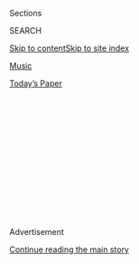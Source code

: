 <div id="app">

<div>

<div>

<div>

<div class="NYTAppHideMasthead css-1q2w90k e1suatyy0">

<div class="section css-ui9rw0 e1suatyy2">

<div class="css-eph4ug er09x8g0">

<div class="css-6n7j50">

</div>

<span class="css-1dv1kvn">Sections</span>

<div class="css-10488qs">

<span class="css-1dv1kvn">SEARCH</span>

</div>

[Skip to content](#site-content)[Skip to site index](#site-index)

</div>

<div id="masthead-section-label" class="css-1wr3we4 eaxe0e00">

[Music](https://www.nytimes.com/section/arts/music)

</div>

<div class="css-10698na e1huz5gh0">

</div>

</div>

<div id="masthead-bar-one" class="section hasLinks css-15hmgas e1csuq9d3">

<div class="css-uqyvli e1csuq9d0">

</div>

<div class="css-1uqjmks e1csuq9d1">

</div>

<div class="css-9e9ivx">

[](https://myaccount.nytimes.com/auth/login?response_type=cookie&client_id=vi)

</div>

<div class="css-1bvtpon e1csuq9d2">

[Today’s Paper](https://www.nytimes.com/section/todayspaper)

</div>

</div>

</div>

</div>

<div data-aria-hidden="false">

<div id="site-content" role="main">

<div>

<div class="css-1aor85t" style="opacity:0.000000001;z-index:-1;visibility:hidden">

<div class="css-1hqnpie">

<div class="css-epjblv">

<span class="css-17xtcya">[Music](/section/arts/music)</span><span class="css-x15j1o">|</span><span class="css-fwqvlz">Ethel
Smyth, a Composer Long Unheard, Is Recorded Anew</span>

</div>

<div class="css-k008qs">

<div class="css-1iwv8en">

<span class="css-18z7m18"></span>

<div>

</div>

</div>

<span class="css-1n6z4y">https://nyti.ms/3in0zRb</span>

<div class="css-1705lsu">

<div class="css-4xjgmj">

<div class="css-4skfbu" role="toolbar" data-aria-label="Social Media Share buttons, Save button, and Comments Panel with current comment count" data-testid="share-tools">

  - 
  - 
  - 
  - 
    
    <div class="css-6n7j50">
    
    </div>

  - 

</div>

</div>

</div>

</div>

</div>

</div>

<div id="NYT_TOP_BANNER_REGION" class="css-13pd83m">

</div>

<div id="top-wrapper" class="css-1sy8kpn">

<div id="top-slug" class="css-l9onyx">

Advertisement

</div>

[Continue reading the main story](#after-top)

<div class="ad top-wrapper" style="text-align:center;height:100%;display:block;min-height:250px">

<div id="top" class="place-ad" data-position="top" data-size-key="top">

</div>

</div>

<div id="after-top">

</div>

</div>

<div>

<div id="sponsor-wrapper" class="css-1hyfx7x">

<div id="sponsor-slug" class="css-19vbshk">

Supported by

</div>

[Continue reading the main story](#after-sponsor)

<div id="sponsor" class="ad sponsor-wrapper" style="text-align:center;height:100%;display:block">

</div>

<div id="after-sponsor">

</div>

</div>

<div class="css-186x18t">

My Favorite Page

</div>

<div class="css-1vkm6nb ehdk2mb0">

# Ethel Smyth, a Composer Long Unheard, Is Recorded Anew

</div>

“The Prison” — her last major piece, premiered in 1931 — comes out on
disc for the first time.

<div class="css-79elbk" data-testid="photoviewer-wrapper">

<div class="css-z3e15g" data-testid="photoviewer-wrapper-hidden">

</div>

<div class="css-1a48zt4 ehw59r15" data-testid="photoviewer-children">

![<span class="css-16f3y1r e13ogyst0" data-aria-hidden="true">The music
of Ethel Smyth (1858-1944), a composer and a leader of the women’s
suffrage movement in England, faded from prominence after her death but
is being
rediscovered.</span><span class="css-cnj6d5 e1z0qqy90" itemprop="copyrightHolder"><span class="css-1ly73wi e1tej78p0">Credit...</span><span><span>PA
Images, via Getty
Images</span></span></span>](https://static01.nyt.com/images/2020/08/08/arts/07smyth-1/07smyth-1-articleLarge.jpg?quality=75&auto=webp&disable=upscale)

</div>

</div>

<div class="css-18e8msd">

<div class="css-vp77d3 epjyd6m0">

<div class="css-1baulvz">

By <span class="css-1baulvz last-byline" itemprop="name">David
Allen</span>

</div>

</div>

  - Aug. 7, 2020

  - 
    
    <div class="css-4xjgmj">
    
    <div class="css-d8bdto" role="toolbar" data-aria-label="Social Media Share buttons, Save button, and Comments Panel with current comment count" data-testid="share-tools">
    
      - 
      - 
      - 
      - 
        
        <div class="css-6n7j50">
        
        </div>
    
      - 
    
    </div>
    
    </div>

</div>

</div>

<div class="section meteredContent css-1r7ky0e" name="articleBody" itemprop="articleBody">

<div class="css-1fanzo5 StoryBodyCompanionColumn">

<div class="css-53u6y8">

“The exact worth of my music will probably not be known till naught
remains of the writer but sexless dots and lines on ruled paper,” Ethel
Smyth wrote in 1928.

Long after her death, in 1944, she is finally being proven right. One of
numerous [female
composers](https://www.nytimes.com/interactive/2016/12/02/arts/music/01womencomposers.html)
of the past now coming to
[fresh](https://www.nytimes.com/2019/08/28/arts/music/clara-schumann.html),
[deserved](https://www.nytimes.com/2018/02/09/arts/music/florence-price-arkansas-symphony-concerto.html)
[prominence](https://www.nytimes.com/2020/06/07/arts/music/amy-beach-takacs-ohlsson.html),
Smyth was born in England in 1858 and moved to Leipzig, Germany, at 19,
training in the circle around Brahms.

She became the first woman to have a work
[performed](https://www.nytimes.com/2016/02/19/arts/design/ethel-m-smyth-opera-composer-met-a-chorus-of-critical-disdain-in-1903.html)
by the Metropolitan Opera, in 1903, before she joined the militant wing
of British suffragists. When the conductor Thomas Beecham visited her at
Holloway Prison in London, where she spent three weeks in 1912 for
throwing rocks at a politician’s house, he found inmates singing her
anthem, [“March of the
Women,”](https://www.youtube.com/watch?v=qTYv4wT8g4E) while she
conducted with a toothbrush.

</div>

</div>

<div class="css-79elbk" data-testid="photoviewer-wrapper">

<div class="css-z3e15g" data-testid="photoviewer-wrapper-hidden">

</div>

<div class="css-1a48zt4 ehw59r15" data-testid="photoviewer-children">

![<span class="css-16f3y1r e13ogyst0" data-aria-hidden="true">Smyth
conducting her “March of the Women” in 1930, at the unveiling of a
statue of the suffragist Emmeline Pankhurst in
London.</span><span class="css-cnj6d5 e1z0qqy90" itemprop="copyrightHolder"><span class="css-1ly73wi e1tej78p0">Credit...</span><span>Central
Press/Getty
Images</span></span>](https://static01.nyt.com/images/2020/08/07/arts/07smyth-2/07smyth-2-articleLarge.jpg?quality=75&auto=webp&disable=upscale)

</div>

</div>

<div class="css-1fanzo5 StoryBodyCompanionColumn">

<div class="css-53u6y8">

It was an experience that surely fed into Smyth’s “The Prison,” first
performed in 1931 and, since she became progressively deaf, her last
major piece. It has now been recorded for the first time for
[Chandos](https://www.chandos.net/products/catalogue/CHAN%25205279), the
label which has already released Smyth works including her
[Mass](https://open.spotify.com/album/0g11cYcXjkCurVlymY8Jup?si=o-j4j4MeRmeNP6EV7CjS3Q)
and
[Serenade](https://open.spotify.com/album/4UOW8vU6ZmGF44jo6GjLkl?si=OBCppwafT1yiVG8j6G2pvw).

</div>

</div>

<div class="audioFigureHeading">

### “The prisoner awakes”

<span class="css-16qbtva">Chandos Records</span>

</div>

<div class="css-qe9gm7">

<div>

</div>

</div>

<div class="css-1fanzo5 StoryBodyCompanionColumn">

<div class="css-53u6y8">

An hourlong vocal symphony, “The Prison” recasts a text by Smyth’s
frequent collaborator, the philosopher Henry Bennett Brewster, as the
tale of an innocent prisoner in solitary confinement (here the
bass-baritone [Dashon Burton](http://www.dashonburton.com/)) reconciling
himself to death in a dialogue with his soul (the soprano [Sarah
Brailey](https://sarahbrailey.com/)).

[James Blachly](http://www.jamesblachly.com/), who conducts the
[Experiential Orchestra and Chorus](https://experientialorchestra.com/)
on the recording, spoke over Zoom last month about the music, its
importance and his favorite page of the score, which he edited for
performance and publication. Here are edited excerpts from the
conversation.

</div>

</div>

<div class="css-79elbk" data-testid="photoviewer-wrapper">

<div class="css-z3e15g" data-testid="photoviewer-wrapper-hidden">

</div>

<div class="css-1a48zt4 ehw59r15" data-testid="photoviewer-children">

<div class="css-1xdhyk6 erfvjey0">

<span class="css-1ly73wi e1tej78p0">Image</span>

<div class="css-zjzyr8">

<div data-testid="lazyimage-container" style="height:416.9555555555555px">

</div>

</div>

</div>

<span class="css-16f3y1r e13ogyst0" data-aria-hidden="true">James
Blachly, the conductor on a new recording of Smyth’s “The Prison,” chose
the ending of Part One as his favorite page of the
score.</span><span class="css-cnj6d5 e1z0qqy90" itemprop="copyrightHolder"><span class="css-1ly73wi e1tej78p0">Credit...</span><span>via
Musikproduktion Höflich</span></span>

</div>

</div>

<div class="css-1fanzo5 StoryBodyCompanionColumn">

<div class="css-53u6y8">

**You write in your booklet notes that you were initially hesitant about
conducting this music. Why was that, and what converted you?**

I have to confess that I had this sense that if I hadn’t heard of her,
then she must not be very good. I had heard her name, but it was in
passing, more as a historical figure or as a novelty — you know, the
rare female composer. Certainly the critical responses to her various
operas, especially, were misogynistic.

There are other reasons as well. Her publisher was Universal in Vienna,
and in 1939 she pulled the copyright from them, so her works were
obscured after her death. But I would say, more than anything, it was
this relegation of her to a historical figure, looking to her political
activity as the only thing to focus on.

The conversion moment really was a conversion moment. It was the first
time we did a reading of “The Prison,” in 2016. That downbeat, that
first sonority, I felt these chills go up and down my spine, and the
room seemed to just open up with this music that had been trapped, and
was getting released into the world again. It had never been heard in
the United States with an orchestra — a colleague of mine, Mark Shapiro,
had
[conducted](https://ceciliachorusny.org/updates-contact/2018/4/13/conductors-note-the-prison-by-dame-ethel-smyth-and-requiem-by-wa-mozart)
it with piano — and so much of the piece is the orchestration.

</div>

</div>

<div class="audioFigureHeading">

### Opening Bars

<span class="css-16qbtva">Chandos Records</span>

</div>

<div class="css-qe9gm7">

<div>

</div>

</div>

<div class="css-1fanzo5 StoryBodyCompanionColumn">

<div class="css-53u6y8">

**It’s hard to talk about composers whose music isn’t performed much
without talking about composers we might know better, but can you
describe Smyth’s characteristic sound?**

</div>

</div>

<div class="css-1fanzo5 StoryBodyCompanionColumn">

<div class="css-53u6y8">

I do think there are aspects that can be compared to other composers.
The opening to me sounds Wagnerian. It’s rich, it’s dark, and she was of
course a very German composer, in her education in Leipzig but also just
the way she’s drawn, musically. But I have to say, as I conducted this
piece it became more and more clear to me that she has a unique musical
voice, and that to try to describe her in terms of other composers often
does a disservice. Finally having this recording means that I can just
say: Listen to the recording.

**Why do we need Ethel Smyth’s music today?**

People will be drawn to her because of who she was. Her life story is
worthy of a feature-length film: her strength of character; her belief
in the integrity and worth of her music in the face of all sorts of
hardship; the way that she went and played her music for the conductor
Bruno Walter; showed her music to Brahms anonymously, so that he would
take it seriously. All of that, and who knows how she would identify now
in terms of sexuality; there is ample discussion of that by scholars.

But I can say that her music is needed today, on its own merits, and
because it seems to tie together so much else: so many other composers
that we know and love who she had direct contact with, and the
conductors who championed her. ** I was astonished at first to learn of
this list, but Thomas Beecham, first and foremost; Bruno Walter; Arthur
Nikisch; Adrian Boult. We need Smyth because she enriches our sense of
what music has been, and she enriches our sense of what music can be.

**What is “The Prison” about?**

It’s a summary of her entire career. It’s a farewell to her
compositional career. She knew that she was going deaf. There’s a real
sense of making peace with that, and also reconciling herself to the
death of her closest creative companion, Henry Bennett Brewster. Anyone
who has lost someone can find a deep sense of peace through this work.
It’s about love and life and loss and self-worth, and the essence of the
philosophy is about freeing oneself from the shackles of self. “Who
doesn’t have a prison?” the prisoner writes at one point.

</div>

</div>

<div class="audioFigureHeading">

### End of Part One

<span class="css-16qbtva">Chandos Records</span>

</div>

<div class="css-qe9gm7">

<div>

</div>

</div>

<div class="css-1fanzo5 StoryBodyCompanionColumn">

<div class="css-53u6y8">

**You picked the end of the first part as your favorite page. What does
it tell us?**

There is a profound sense of peace at this moment in the work. A lot has
been worked out and expressed in a gnarly, intricate fugue, and we come
to this dreamlike passage, an aria for the prisoner. The idea is that we
do live forever, whether we wish to or not — that we will reappear in
another form. There’s this sense of calm, and the D major chord is rich
and lush. This is almost more of an ending than the ending, which gives
a sense of indefiniteness.

</div>

</div>

<div class="css-1fanzo5 StoryBodyCompanionColumn">

<div class="css-53u6y8">

**Does the fact that you have been able to perform this music with such
a large cast, then record it, show that classical music is slowly
changing for the better?**

I could sense even in the past decade that the general interest in music
that is yet uncelebrated is growing substantially. There has been a
problematic part of the classical music world which shuts out anything
that is not already granted access to this exclusive club. I hadn’t set
out to be the next [Leon
Botstein](https://www.nytimes.com/2015/07/28/arts/music/review-the-wreckers-a-tale-of-piracy-love-and-betrayal.html);
I’m not trying to dedicate my career to unknown works. I just happened
to fall in love with this piece of music. But this has set me on the
course to question why and how we label certain music as masterpieces —
and to realize that I can help shift people’s perception, that I have a
role to play.

</div>

</div>

<div class="css-1jwe9i6" style="margin-left:auto;margin-right:auto">

</div>

</div>

<div>

</div>

<div>

</div>

<div>

</div>

<div>

<div id="bottom-wrapper" class="css-1ede5it">

<div id="bottom-slug" class="css-l9onyx">

Advertisement

</div>

[Continue reading the main story](#after-bottom)

<div id="bottom" class="ad bottom-wrapper" style="text-align:center;height:100%;display:block;min-height:90px">

</div>

<div id="after-bottom">

</div>

</div>

</div>

</div>

</div>

## Site Index

<div>

</div>

## Site Information Navigation

  - [© <span>2020</span> <span>The New York Times
    Company</span>](https://help.nytimes.com/hc/en-us/articles/115014792127-Copyright-notice)

<!-- end list -->

  - [NYTCo](https://www.nytco.com/)
  - [Contact
    Us](https://help.nytimes.com/hc/en-us/articles/115015385887-Contact-Us)
  - [Work with us](https://www.nytco.com/careers/)
  - [Advertise](https://nytmediakit.com/)
  - [T Brand Studio](http://www.tbrandstudio.com/)
  - [Your Ad
    Choices](https://www.nytimes.com/privacy/cookie-policy#how-do-i-manage-trackers)
  - [Privacy](https://www.nytimes.com/privacy)
  - [Terms of
    Service](https://help.nytimes.com/hc/en-us/articles/115014893428-Terms-of-service)
  - [Terms of
    Sale](https://help.nytimes.com/hc/en-us/articles/115014893968-Terms-of-sale)
  - [Site Map](https://spiderbites.nytimes.com)
  - [Help](https://help.nytimes.com/hc/en-us)
  - [Subscriptions](https://www.nytimes.com/subscription?campaignId=37WXW)

</div>

</div>

</div>

</div>
